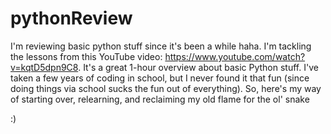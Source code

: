 # pythonReview
I'm reviewing basic python stuff since it's been a while haha. 
I'm tackling the lessons from this YouTube video: https://www.youtube.com/watch?v=kqtD5dpn9C8. It's a great 1-hour overview about basic Python stuff. 
I've taken a few years of coding in school, but I never found it that fun (since doing things via school sucks the fun out of everything). So, here's my way of starting over, relearning, and reclaiming my old flame for the ol' snake

:)
